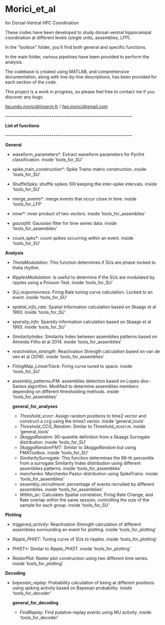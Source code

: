 # Morici_et_al

for Dorsal-Ventral HPC Coordination

These codes have been developed to study dorsal-ventral  hippocampal coordination at different levels (single units, assemblies,  LFP).

In the "toolbox" folder, you'll find both general and specific functions.

In the main folder, various pipelines have been provided to perform the analysis.

The codebase is created using MATLAB, and comprehensive  documentation, along with line-by-line descriptions, has been provided  for each section of the code.

This project is a work in progress, so please feel free to contact me if you discover any bugs.

[facundo.morici@inserm.fr](mailto:facundo.morici@inserm.fr) / [faq.morici@gmail.com](mailto:faq.morici@gmail.com)







**---------------------------------------------------------------**

**List of functions**

**---------------------------------------------------------------**

**General**

- waveform_parameters*: Extract waveform parameters for Pyr/Int classification. inside ‘tools_for_SU’

- spike_train_construction*: Spike Trains matrix construction. inside ‘tools_for_SU’

- ShuffleSpks: shuffle spikes 100 keeping the inter-spike intervals. inside ‘tools_for_SU’

- merge_events*: merge events that occur close in time. inside ‘tools_for_LFP’

- inner*: inner product of two vectors. inside ‘tools_for_assemblies’

- *gaussfilt*: Gaussian filter for time series data. inside ‘tools_for_assemblies’

- count_spks*: count spikes occurring within an event. inside ‘tools_for_SU’

**Analysis**

- *ThetaModulation*: This function determines if SUs are phase-locked to theta rhythm.

- *RipplesModulation*: Is useful to determine if the SUs are modulated by ripples using a Poisson Test. inside ‘tools_for_SU’

- *SU_responsivness*: Firing Rate tuning curve calculation. Locked to an event. inside ‘tools_for_SU’

- *spatial_info_rate*: Spatial Information calculation based on Skaags et al 1993. inside ‘tools_for_SU’

- *sparsity_info*: Sparsity information calculation based on Skaags et al 1993. inside ‘tools_for_SU’

- *SimilarityIndex*: Similarity Index between assemblies patterns based on Almeida-Filho et al 2014. inside ‘tools_for_assemblies’

- *reactivation_strength*: Reactivation Strength calculation based on van de ven et al (2016). inside ‘tools_for_assemblies’

- *FiringMap_LinearTrack*: Firing curve tuned to space. inside ‘tools_for_SU’

- assembly_patternsJFM: assemblies detection based on Lopes-dos-Santos algorithm. Modified to determine assemblies members depending on different thresholding methods. inside ‘tools_for_assemblies’

  **general_for_analyses**

  - *Threshold_xcorr*: Assign random positions to time2 vector and construct a ccg using the times1 vector. inside ‘general_tools’
  - *Threshold_CCG_Random*: Similar to Threshold_xcorr.m. inside ‘general_tools’
  - *SkaggsRandom*: 90-quantile definition from a Skaags Surrogate distribution. inside ‘tools_for_SU’
  - *SkaggsRandomFMT*: Similar to *SkaggsRandom* but using FMAToolbox. inside ‘tools_for_SU’
  - *SimilaritySurrogate*: This function determines the 99-th percentile from a surrogate Similarity Index distribution using different assemblies patterns. inside ‘tools_for_assemblies’
  - *marchenko*: Marchenko Pastur distribution using SpikeTrains. inside ‘tools_for_assemblies’
  - *assembly_recruitment*: percentage of events recruited by different assemblies. inside ‘tools_for_assemblies’
  - *Within_pc*: Calculates Spatial correlation, Firing Rate Change, and Rate overlap within the same session, controlling the size of the sample for each group. inside ‘tools_for_SU’

**Plotting**

- *triggered_activity*: Reactivation Strength calculation of different assemblies surrounding an event for plotting. inside ‘tools_for_plotting’

- *Ripple_PHIST*: Tuning curve of SUs to ripples. inside ‘tools_for_plotting’

- PHIST*: Similar to *Ripple_PHIST*. inside ‘tools_for_plotting’

- *RasterPlot*: Raster plot construction using two different time series. inside ‘tools_for_plotting’

**Decoding**

- *bayesian_replay*: Probability calculation of being at different positions using spiking activity based on Bayesian probability. inside ‘tools_for_decoder’

  **general_for_decoding**

  - *FindReplay*: Find putative-replay events using MU activity. inside ‘tools_for_decoder’